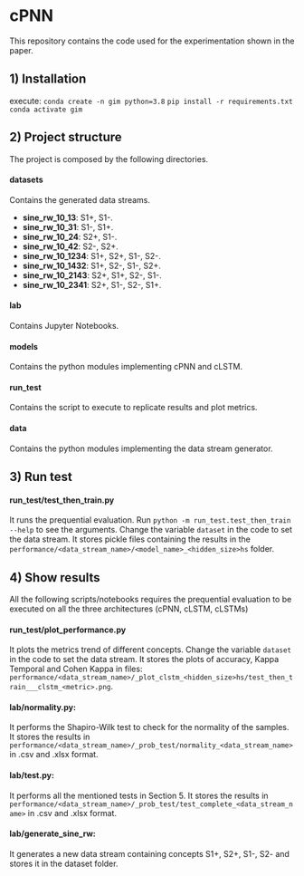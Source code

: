 # cPNN
This repository contains the code used for the experimentation shown in the paper.

## 1) Installation
execute:
`conda create -n gim python=3.8`
`pip install -r requirements.txt`
`conda activate gim`

## 2) Project structure
The project is composed by the following directories.
#### datasets
Contains the generated data streams.
* **sine_rw_10_13**: S1+, S1-.
* **sine_rw_10_31**: S1-, S1+.
* **sine_rw_10_24**: S2+, S1-.
* **sine_rw_10_42**: S2-, S2+.
* **sine_rw_10_1234**: S1+, S2+, S1-, S2-.
* **sine_rw_10_1432**: S1+, S2-, S1-, S2+.
* **sine_rw_10_2143**: S2+, S1+, S2-, S1-.
* **sine_rw_10_2341**: S2+, S1-, S2-, S1+.
#### lab
Contains Jupyter Notebooks.
#### models
Contains the python modules implementing cPNN and cLSTM.
#### run_test
Contains the script to execute to replicate results and plot metrics.
#### data
Contains the python modules implementing the data stream generator.

## 3) Run test
#### run_test/test_then_train.py
It runs the prequential evaluation. Run `python -m run_test.test_then_train --help` to see the arguments.
Change the variable `dataset` in the code to set the data stream.
It stores pickle files containing the results in the `performance/<data_stream_name>/<model_name>_<hidden_size>hs` folder. 

## 4) Show results
All the following scripts/notebooks requires the prequential evaluation to be executed on all the three architectures (cPNN, cLSTM, cLSTMs)
#### run_test/plot_performance.py
It plots the metrics trend of different concepts.
Change the variable `dataset` in the code to set the data stream.
It stores the plots of accuracy, Kappa Temporal and Cohen Kappa in files: `performance/<data_stream_name>/_plot_clstm_<hidden_size>hs/test_then_train___clstm_<metric>.png`. 
#### lab/normality.py:
It performs the Shapiro-Wilk test to check for the normality of the samples.
It stores the results in `performance/<data_stream_name>/_prob_test/normality_<data_stream_name>` in .csv and .xlsx format.
#### lab/test.py:
It performs all the mentioned tests in Section 5.
It stores the results in `performance/<data_stream_name>/_prob_test/test_complete_<data_stream_name>` in .csv and .xlsx format.
#### lab/generate_sine_rw:
It generates a new data stream containing concepts S1+, S2+, S1-, S2- and stores it in the dataset folder.
